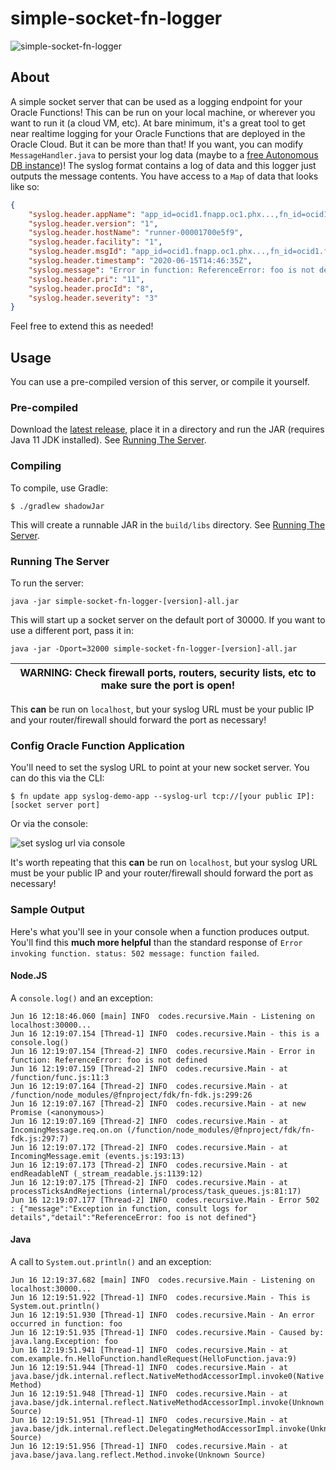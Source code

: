 # simple-socket-fn-logger

![simple-socket-fn-logger](https://github.com/recursivecodes/simple-socket-fn-logger/workflows/simple-socket-fn-logger/badge.svg)

## About

A simple socket server that can be used as a logging endpoint for your Oracle Functions! This can be run on your local machine, or wherever you want to run it (a cloud VM, etc). At bare minimum, it's a great tool to get near realtime logging for your Oracle Functions that are deployed in the Oracle Cloud. But it can be more than that! If you want, you can modify `MessageHandler.java` to persist your log data (maybe to a [free Autonomous DB instance](https://oracle.com/cloud/free))! The syslog format contains a log of data and this logger just outputs the message contents. You have access to a `Map` of data that looks like so:


```json
{
    "syslog.header.appName": "app_id=ocid1.fnapp.oc1.phx...,fn_id=ocid1.fnfunc.oc1.phx...",
    "syslog.header.version": "1",
    "syslog.header.hostName": "runner-00001700e5f9",
    "syslog.header.facility": "1",
    "syslog.header.msgId": "app_id=ocid1.fnapp.oc1.phx...,fn_id=ocid1.fnfunc.oc1.phx...",
    "syslog.header.timestamp": "2020-06-15T14:46:35Z",
    "syslog.message": "Error in function: ReferenceError: foo is not defined",
    "syslog.header.pri": "11",
    "syslog.header.procId": "8",
    "syslog.header.severity": "3"
}
```

Feel free to extend this as needed!

## Usage

You can use a pre-compiled version of this server, or compile it yourself.  

### Pre-compiled

Download the [latest release](https://github.com/recursivecodes/simple-socket-fn-logger/releases), place it in a directory and run the JAR (requires Java 11 JDK installed). See [Running The Server](#running-the-server).

### Compiling

To compile, use Gradle:

```shell script
$ ./gradlew shadowJar
```

This will create a runnable JAR in the `build/libs` directory.  See [Running The Server](#running-the-server).

### Running The Server

To run the server:

```shell script
java -jar simple-socket-fn-logger-[version]-all.jar
```

This will start up a socket server on the default port of 30000. If you want to use a different port, pass it in:

```shell script
java -jar -Dport=32000 simple-socket-fn-logger-[version]-all.jar
```

| WARNING: Check firewall ports, routers, security lists, etc to make sure the port is open! |
| --- |

This **can** be run on `localhost`, but your syslog URL must be your public IP and your router/firewall should forward the port as necessary!

### Config Oracle Function Application

You'll need to set the syslog URL to point at your new socket server. You can do this via the CLI:

```shell script
$ fn update app syslog-demo-app --syslog-url tcp://[your public IP]:[socket server port]
```

Or via the console:

![set syslog url via console](https://objectstorage.us-phoenix-1.oraclecloud.com/n/toddrsharp/b/readme-assets/o/2020-06-15_10-58-38.png)

It's worth repeating that this **can** be run on `localhost`, but your syslog URL must be your public IP and your router/firewall should forward the port as necessary!

### Sample Output

Here's what you'll see in your console when a function produces output. You'll find this **much more helpful** than the standard response of `Error invoking function. status: 502 message: function failed`.

#### Node.JS 

A `console.log()` and an exception:

```shell script
Jun 16 12:18:46.060 [main] INFO  codes.recursive.Main - Listening on localhost:30000...
Jun 16 12:19:07.154 [Thread-1] INFO  codes.recursive.Main - this is a console.log()
Jun 16 12:19:07.154 [Thread-2] INFO  codes.recursive.Main - Error in function: ReferenceError: foo is not defined
Jun 16 12:19:07.159 [Thread-2] INFO  codes.recursive.Main - at /function/func.js:11:3
Jun 16 12:19:07.164 [Thread-2] INFO  codes.recursive.Main - at /function/node_modules/@fnproject/fdk/fn-fdk.js:299:26
Jun 16 12:19:07.167 [Thread-2] INFO  codes.recursive.Main - at new Promise (<anonymous>)
Jun 16 12:19:07.169 [Thread-2] INFO  codes.recursive.Main - at IncomingMessage.req.on.on (/function/node_modules/@fnproject/fdk/fn-fdk.js:297:7)
Jun 16 12:19:07.172 [Thread-2] INFO  codes.recursive.Main - at IncomingMessage.emit (events.js:193:13)
Jun 16 12:19:07.173 [Thread-2] INFO  codes.recursive.Main - at endReadableNT (_stream_readable.js:1139:12)
Jun 16 12:19:07.175 [Thread-2] INFO  codes.recursive.Main - at processTicksAndRejections (internal/process/task_queues.js:81:17)
Jun 16 12:19:07.177 [Thread-2] INFO  codes.recursive.Main - Error 502 : {"message":"Exception in function, consult logs for details","detail":"ReferenceError: foo is not defined"}
```

#### Java

A call to `System.out.println()` and an exception:

```shell script
Jun 16 12:19:37.682 [main] INFO  codes.recursive.Main - Listening on localhost:30000...
Jun 16 12:19:51.922 [Thread-1] INFO  codes.recursive.Main - This is System.out.println()
Jun 16 12:19:51.930 [Thread-1] INFO  codes.recursive.Main - An error occurred in function: foo
Jun 16 12:19:51.935 [Thread-1] INFO  codes.recursive.Main - Caused by: java.lang.Exception: foo
Jun 16 12:19:51.941 [Thread-1] INFO  codes.recursive.Main - at com.example.fn.HelloFunction.handleRequest(HelloFunction.java:9)
Jun 16 12:19:51.944 [Thread-1] INFO  codes.recursive.Main - at java.base/jdk.internal.reflect.NativeMethodAccessorImpl.invoke0(Native Method)
Jun 16 12:19:51.948 [Thread-1] INFO  codes.recursive.Main - at java.base/jdk.internal.reflect.NativeMethodAccessorImpl.invoke(Unknown Source)
Jun 16 12:19:51.951 [Thread-1] INFO  codes.recursive.Main - at java.base/jdk.internal.reflect.DelegatingMethodAccessorImpl.invoke(Unknown Source)
Jun 16 12:19:51.956 [Thread-1] INFO  codes.recursive.Main - at java.base/java.lang.reflect.Method.invoke(Unknown Source)
```